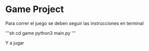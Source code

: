 # Game Project

Para correr el juego se deben seguir las instrucciones en terminal

'''sh
cd game
python3 main.py
'''

Y a jugar
